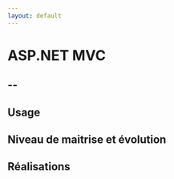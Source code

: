 ```yaml
---
layout: default
---
```


# ASP.NET MVC

## --

## Usage

## Niveau de maitrise et évolution

## Réalisations